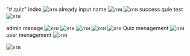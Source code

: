 "# quiz" 
index
![ภาพ](https://github.com/user-attachments/assets/23b9ff20-2af3-4364-b448-da5783776ad7)
already input name 
![ภาพ](https://github.com/user-attachments/assets/de19aa8e-ba4f-458e-8a64-830a471c0f3c)
![ภาพ](https://github.com/user-attachments/assets/087900e9-650e-4d7c-b366-68941e4e6a19)
success quie test
![ภาพ](https://github.com/user-attachments/assets/a8462629-a3b1-4742-9a78-543a6d7bc086)

admin manage
![ภาพ](https://github.com/user-attachments/assets/4ac1730f-24a8-4683-aea1-f4a6a5d71011)
![ภาพ](https://github.com/user-attachments/assets/eed9a6d6-16ee-4c6e-b8e6-ef9b3aff70d5)
![ภาพ](https://github.com/user-attachments/assets/b1e02f96-6356-47ee-9246-54622a9d892e)
![ภาพ](https://github.com/user-attachments/assets/be107772-b80d-4d6d-abd7-3a57827e4435)
![ภาพ](https://github.com/user-attachments/assets/53ed806c-973b-4238-9bd3-ab34ee5263ab)
Quiz menagement
![ภาพ](https://github.com/user-attachments/assets/46a3a83c-91ff-40e5-adcd-7496638965f7)
user menagement
![ภาพ](https://github.com/user-attachments/assets/ac2538c8-16fd-4d48-b361-52d0c7149db1)











![ภาพ](https://github.com/user-attachments/assets/a7a4b4ad-4054-47c1-b2f0-adc323ee714e)
